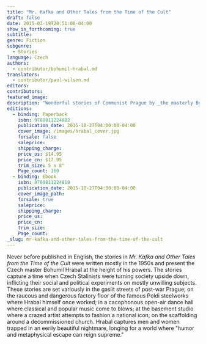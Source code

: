 ```yaml
---
title: "Mr. Kafka and Other Tales from the Time of the Cult"
draft: false
date: 2015-03-19T20:51:00-04:00
show_in_forthcoming: true
subtitle:
genre: Fiction
subgenre:
  - Stories
language: Czech
authors:
  - contributor/bohumil-hrabal.md
translators:
  - contributor/paul-wilson.md
editors:
contributors:
featured_image:
description: "Wonderful stories of Communist Prague by _the masterly Bohumil Hrabal_ (The New Yorker) "
editions:
  - binding: Paperback
    isbn: 9780811224802
    publication_date: 2015-10-27T04:00:00-04:00
    cover_image: /images/hrabal_cover.jpg
    forsale: false
    saleprice:
    shipping_charge:
    price_us: $14.95
    price_cn: $17.95
    trim_size: 5 x 8"
    Page_count: 160
  - binding: Ebook
    isbn: 9780811224819
    publication_date: 2015-10-27T04:00:00-04:00
    cover_image_path:
    forsale: true
    saleprice:
    shipping_charge:
    price_us:
    price_cn:
    trim_size:
    Page_count:
_slug: mr-kafka-and-other-tales-from-the-time-of-the-cult
---
```


Never before published in English, the stories in _Mr. Kafka and Other Tales from the Time of the Cult_ were written mostly in the 1950s and present the Czech master Bohumil Hrabal at the height of his powers. The stories capture a time when Czech Stalinists were turning society upside down, inflicting their social and political experiments on mostly unwilling subjects. These stories are set variously in the gaslit streets of post-war Prague; on the raucous and dangerous factory floor of the famous Poldi steelworks where Hrabal himself once worked; in a cacophonous open-air dance hall where classical and popular music come to blows; at the basement studio where a crazed artist attempts to fashion a national icon; on the scaffolding around a decommissioned church. Hrabal captures men and women trapped in an eerily beautiful nightmare, longing for a world where "humor and metaphysical escape can reign supreme."

